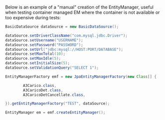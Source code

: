
Below is an example of a "manual" creation of the EntityManager, useful when testing container managed EM where the container is not available or too expensive during tests:

```java
BasicDataSource dataSource = new BasicDataSource();

dataSource.setDriverClassName("com.mysql.jdbc.Driver");
dataSource.setUsername("USERNAME");
dataSource.setPassword("PASSWORD");
dataSource.setUrl("jdbc:mysql://HOST:PORT/DATABASE");
dataSource.setMaxTotal(10);
dataSource.setMaxIdle(5);
dataSource.setInitialSize(5);
dataSource.setValidationQuery("SELECT 1");

EntityManagerFactory emf = new JpaEntityManagerFactory(new Class[] {

		A3Carico.class,
		A3CaricoDet.class,
		A3CaricoDetCancellate.class,

}).getEntityManagerFactory("TEST", dataSource);

EntityManager em = emf.createEntityManager();
```

